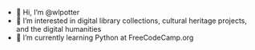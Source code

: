 - 👋 Hi, I’m @wlpotter
- 👀 I’m interested in digital library collections, cultural heritage projects, and the digital humanities 
- 🌱 I’m currently learning Python at FreeCodeCamp.org
<!-- - 💞️ I’m looking to collaborate on -->
<!-- - 📫 Message me -->
